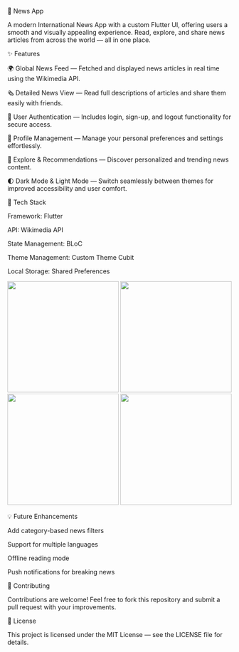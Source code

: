 📰 News App

A modern International News App with a custom Flutter UI, offering users a smooth and visually appealing experience.
Read, explore, and share news articles from across the world — all in one place.

✨ Features

🌍 Global News Feed — Fetched and displayed news articles in real time using the Wikimedia API.

🗞️ Detailed News View — Read full descriptions of articles and share them easily with friends.

🔐 User Authentication — Includes login, sign-up, and logout functionality for secure access.

👤 Profile Management — Manage your personal preferences and settings effortlessly.

🧭 Explore & Recommendations — Discover personalized and trending news content.

🌓 Dark Mode & Light Mode — Switch seamlessly between themes for improved accessibility and user comfort.

🧠 Tech Stack

Framework: Flutter

API: Wikimedia API

State Management: BLoC

Theme Management: Custom Theme Cubit

Local Storage: Shared Preferences

<p align="center"> <img src="https://github.com/user-attachments/assets/688fab55-6ddd-4b84-89e3-7ec1bdcc09ec" width="250" /> <img src="https://github.com/user-attachments/assets/1b1e0051-5694-4487-ae7c-46827a7e0dbb" width="250" /> <img src="https://github.com/user-attachments/assets/bc23dff2-f7d9-4aa7-89cf-3eef67df351b" width="250" /> <img src="https://github.com/user-attachments/assets/10e2f399-e8a3-40dc-9d24-bbc5f21fe4cf" width="250" /> </p>

💡 Future Enhancements

Add category-based news filters

Support for multiple languages

Offline reading mode

Push notifications for breaking news

🤝 Contributing

Contributions are welcome!
Feel free to fork this repository and submit a pull request with your improvements.

📄 License

This project is licensed under the MIT License — see the LICENSE
 file for details.
